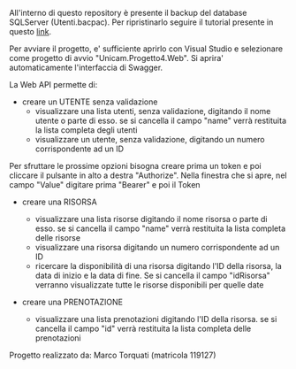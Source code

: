 All'interno di questo repository è presente il backup del database SQLServer (Utenti.bacpac). 
Per ripristinarlo seguire il tutorial presente in questo [link](https://www.c-sharpcorner.com/article/how-to-import-or-restore-bacpac-file-from-ssms/).

Per avviare il progetto, e' sufficiente aprirlo con Visual Studio e selezionare come progetto di avvio "Unicam.Progetto4.Web". 
Si aprira' automaticamente l'interfaccia di Swagger.

La Web API permette di:

- creare un UTENTE senza validazione
  - visualizzare una lista utenti, senza validazione, digitando il nome utente o parte di esso. se si cancella il campo "name" verrà restituita la lista completa degli utenti
  - visualizzare un utente, senza validazione, digitando un numero corrispondente ad un ID

Per sfruttare le prossime opzioni bisogna creare prima un token e poi cliccare il pulsante in alto a destra "Authorize". 
Nella finestra che si apre, nel campo "Value" digitare prima "Bearer" e poi il Token

- creare una RISORSA
  - visualizzare una lista risorse digitando il nome risorsa o parte di esso. se si cancella il campo "name" verrà restituita la lista completa delle risorse
  - visualizzare una risorsa digitando un numero corrispondente ad un ID
  - ricercare la disponibilità di una risorsa digitando l'ID della risorsa, la data di inizio e la data di fine. Se si cancella il campo "idRisorsa" verranno visualizzate tutte le risorse disponibili per quelle date

- creare una PRENOTAZIONE
  - visualizzare una lista prenotazioni digitando l'ID della risorsa. se si cancella il campo "id" verrà restituita la lista completa delle prenotazioni

Progetto realizzato da:
Marco Torquati (matricola 119127)



